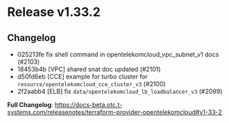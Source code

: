 # Release v1.33.2
## Changelog
* 025213fe fix shell command in opentelekomcloud_vpc_subnet_v1 docs (#2103)
* 18453b4b [VPC] shared snat doc updated (#2101)
* d50fd6eb [CCE] example for turbo cluster for `resource/opentelekomcloud_cce_cluster_v3` (#2100)
* 2f2aabb4 [ELB] fix `data/opentelekomcloud_lb_loadbalancer_v3` (#2099)

**Full Changelog**: https://docs-beta.otc.t-systems.com/releasenotes/terraform-provider-opentelekomcloud#v1-33-2

